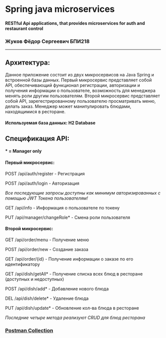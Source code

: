 # Spring java microservices
#### RESTful Api applications, that provides microservices for auth and restaurant control
###  Жуков Фёдор Сергеевич БПИ218
---

## Архитектура:
Данное приложение состоит из двух микросервисов на Java Spring и встроенной базы данных.
Первый микросервис представляет собой API, обеспечивающий функционал регистрации, авторизации и получения информации о пользователе, возможность для менеджера менять роли другим пользователям.
Второй микросервис представляет собой API, зарегестрированному пользователю просматривать меню, делать заказ. Менеджер может манипулировать блюдами, находящимися в ресторане.
#### Используемая база данных: H2 Database

## Спецификация API:
#### * = Manager only
#### Первый микросервис:
POST /api/auth/register - Регистрация

POST /api/auth/login - Авторизация

*Все последующие запросы доступны как минимум авторизированных с помощью JWT Токена пользователям!*

GET /api/info - Информация о пользователе по токену

PUT /api/manager/changeRole* - Смена роли пользователя   

#### Второй микросервис:
GET /api/order/menu - Получение меню

POST /api/order/new - Создание заказа

GET /api/order/{id} - Получение информации о заказе по его идентификатору

GET /api/dish/getAll* - Получение списка всех блюд в ресторане (доступных и недоступных)

POST /api/dish/add* - Добавление нового блюда

DEL /api/dish/delete* - Удаление блюда

PUT /api/dish/update* - Обновление кол-ва блюда в ресторане

*Последние четыре метода реализуют CRUD для блюд ресторана*
### [Postman Collection](https://www.postman.com/fedosz/workspace/auth-and-restaurant-api/overview)

